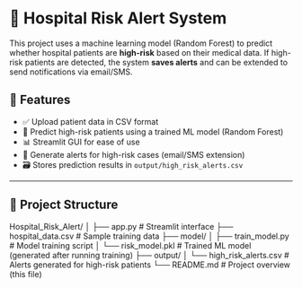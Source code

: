 # 🏥 Hospital Risk Alert System

This project uses a machine learning model (Random Forest) to predict whether hospital patients are **high-risk** based on their medical data. If high-risk patients are detected, the system **saves alerts** and can be extended to send notifications via email/SMS.

## 📌 Features

- ✅ Upload patient data in CSV format
- 🤖 Predict high-risk patients using a trained ML model (Random Forest)
- 📊 Streamlit GUI for ease of use
- 📩 Generate alerts for high-risk cases (email/SMS extension)
- 🗃️ Stores prediction results in `output/high_risk_alerts.csv`

---

## 📁 Project Structure

Hospital_Risk_Alert/
│
├── app.py # Streamlit interface
├── hospital_data.csv # Sample training data
├── model/
│ ├── train_model.py # Model training script
│ └── risk_model.pkl # Trained ML model (generated after running training)
├── output/
│ └── high_risk_alerts.csv # Alerts generated for high-risk patients
└── README.md # Project overview (this file)

